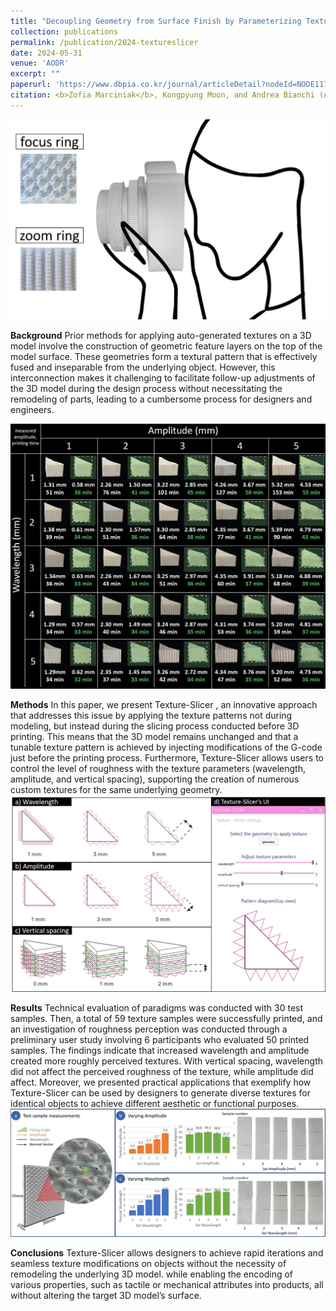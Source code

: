 ```yaml
---
title: "Decoupling Geometry from Surface Finish by Parameterizing Texture Directly in G-code for Fused Deposition Modeling (FDM) Printing"
collection: publications
permalink: /publication/2024-textureslicer
date: 2024-05-31
venue: 'AODR'
excerpt: ""
paperurl: 'https://www.dbpia.co.kr/journal/articleDetail?nodeId=NODE11791232'
citation: <b>Zofia Marciniak</b>, Kongpyung Moon, and Andrea Bianchi (AODR, vol. 150)
---
```

<img src='images/textureslicer1.jpg'>

**Background**  Prior  methods  for  applying  auto-generated  textures  on  a  3D  model  involve  the  construction of geometric feature layers on the top of the model surface. These geometries form a textural pattern that is effectively fused and inseparable from the underlying object. However, this interconnection makes it challenging to facilitate follow-up adjustments of the 3D model during the design process without necessitating the remodeling of parts, leading to a cumbersome process for designers and engineers.

<img src='images/textureslicer2.jpg'>

**Methods**  In this paper, we present Texture-Slicer , an innovative approach that addresses this issue by  applying  the  texture  patterns  not  during  modeling,  but  instead  during  the  slicing  process  conducted  before 3D printing. This means that the 3D model remains unchanged and that a tunable texture pattern is  achieved  by  injecting  modifications  of  the  G-code  just  before  the  printing  process.  Furthermore,  Texture-Slicer   allows  users  to  control  the  level  of  roughness  with  the  texture  parameters  (wavelength,  amplitude,  and  vertical  spacing),  supporting  the  creation  of  numerous  custom  textures  for  the  same  underlying geometry.  
<img src='images/textureslicer4.jpg'>

**Results**  Technical  evaluation  of  paradigms  was  conducted  with  30  test  samples.  Then,  a  total  of  59 texture samples were successfully printed, and an investigation of roughness perception was conducted through a preliminary user study involving 6 participants who evaluated 50 printed samples. The findings indicate that increased wavelength and amplitude created more roughly perceived textures. With vertical spacing,  wavelength  did  not  affect  the  perceived  roughness  of  the  texture,  while  amplitude  did  affect.  Moreover, we presented practical applications that exemplify how Texture-Slicer  can be used by designers to generate diverse textures for identical objects to achieve different aesthetic or functional purposes.  
<img src='images/textureslicer3.jpg'>

**Conclusions** Texture-Slicer   allows  designers  to  achieve  rapid  iterations  and  seamless  texture  modifications on objects without the necessity of remodeling the underlying 3D model. while enabling the encoding of various properties, such as tactile or mechanical attributes into products, all without altering the target 3D model’s surface.